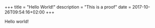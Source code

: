 +++
title = "Hello World!"
description = "This is a proof"
date = 2017-10-26T09:54:16+02:00
+++

Hello world!
